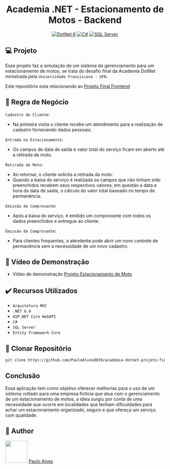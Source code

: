 <h1 align="center">Academia .NET - Estacionamento de Motos - Backend</h1>

<p align="center">
  <a href="https://learn.microsoft.com/pt-br/dotnet/"><img alt="DotNet 6" src="https://img.shields.io/badge/.NET-5C2D91?logo=.net&logoColor=white&style=for-the-badge" /></a>
  <a href="https://learn.microsoft.com/pt-br/dotnet/csharp/programming-guide/"><img alt="C#" src="https://img.shields.io/badge/C%23-239120?logo=c-sharp&logoColor=white&style=for-the-badge" /></a>
  <a href="https://www.microsoft.com/pt-br/sql-server/sql-server-downloads"><img alt="SQL Server" src="https://img.shields.io/badge/Microsoft%20SQL%20Server-CC2927?style=for-the-badge&logo=microsoft%20sql%20server&logoColor=white" /></a>
</p>

## :computer: Projeto

Esse projeto faz a simulação de um sistema de gerenciamento para um estacionamento de motos, se trata do desafio final da Academia DotNet ministrada pela `Universidade Franciscana - UFN`.

Este repositório esta relacionando ao [Projeto Final Frontend](https://github.com/PauloAlves8039/academia-dotnet-projeto-final-frontend)

## :blue_book: Regra de Negócio

``Cadastro do Cliente``: 
- Na primeira visita o cliente recebe um atendimento para a realização de cadastro fornecendo dados pessoais. 

``Entrada no Estacionamento``: 
- Os campos de data de saída e valor total do serviço ficam em aberto até a retirada da moto.

``Retirada da Moto``:
- Ao retornar, o cliente solicita a retirada da moto.
- Quando a baixa do serviço é realizada os campos que não tinham sido preenchidos recebem seus respectivos valores, em questão a data e hora da data de saída, o cálculo do valor total baseado no tempo de permanência.

``Emissão de Comprovante``:
- Após a baixa do serviço, é emitido um comprovante com todos os dados preenchidos e entregue ao cliente.

``Emissão de Comprovante``:
- Para clientes frequentes, o atendente pode abrir um novo controle de permanência sem a necessidade de um novo cadastro.

## :movie_camera: Vídeo de Demonstração
- Vídeo de demonstração [Projeto Estacionamento de Moto](https://www.youtube.com/watch?v=H34bsYdyjhU)

## ✔️ Recursos Utilizados

- ``Arquitetura MVC``
- ``.NET 6.0``
- ``ASP.NET Core WebAPI``
- ``C#``
- ``SQL Server``
- ``Entity Framework Core``

## :floppy_disk: Clonar Repositório

```bash
git clone https://github.com/PauloAlves8039/academia-dotnet-projeto-final-backend.git
```

## Conclusão

Essa aplicação tem como objetivo oferecer melhorias para o uso de um sistema voltado para uma empresa fictícia que atua com o gerenciamento de um estacionamento de motos, a ideia surgiu por conta de uma necessidade que ocorre em localidades que tenham dificuldades para achar um estacionamento organizado, seguro e que ofereça um serviço com qualidade. 

## :boy: Author

<a href="https://github.com/PauloAlves8039"><img src="https://avatars.githubusercontent.com/u/57012714?v=4" width=70></a>
[Paulo Alves](https://github.com/PauloAlves8039)
